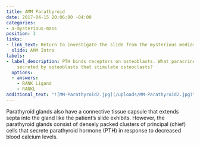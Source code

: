 ```yaml
---
title: AMM Parathyroid
date: 2017-04-15 20:06:00 -04:00
categories:
- a-mysterious-mass
position: 3
links:
- link_text: Return to investigate the slide from the mysterious mediastinal mass
  slide: AMM Intro
labels:
- label_description: PTH binds receptors on osteoblasts. What paracrine factor is
    secreted by osteoblasts that stimulate osteoclasts?
  options:
  - answers:
    - RANK Ligand
    - RANKL
additional_text: "![MM-Parathyroid2.jpg](/uploads/MM-Parathyroid2.jpg)"
---
```


Parathyroid glands also have a connective tissue capsule that extends septa into the gland like the patient’s slide exhibits. However, the parathyroid glands consist of densely packed clusters of principal (chief) cells that secrete parathyroid hormone (PTH) in response to decreased blood calcium levels.
